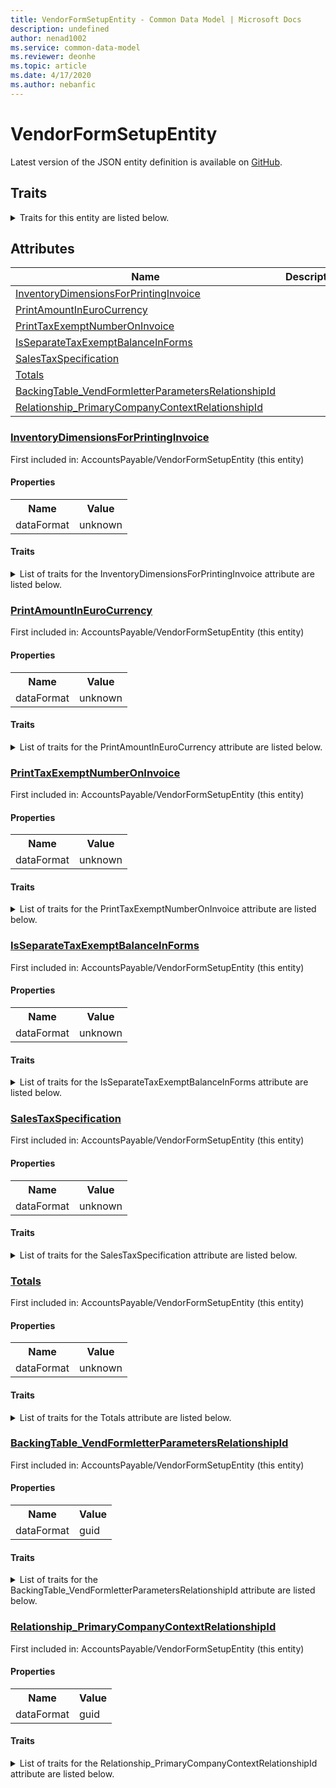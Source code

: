 ```yaml
---
title: VendorFormSetupEntity - Common Data Model | Microsoft Docs
description: undefined
author: nenad1002
ms.service: common-data-model
ms.reviewer: deonhe
ms.topic: article
ms.date: 4/17/2020
ms.author: nebanfic
---
```


# VendorFormSetupEntity

  
 Latest version of the JSON entity definition is available on <a href="https://github.com/Microsoft/CDM/tree/master/schemaDocuments/core/erp/Entities/Finance/AccountsPayable/VendorFormSetupEntity.cdm.json" target="_blank">GitHub</a>.  

## Traits

<details>
<summary>Traits for this entity are listed below.  
</summary>

**is.CDM.entityVersion**  
  <table><tr><th>Parameter</th><th>Value</th><th>Data type</th><th>Explanation</th></tr><tr><td>versionNumber</td><td>"1.0.0"</td><td>string</td><td>semantic version number of the entity</td></tr></table>

**is.application.releaseVersion**  
  <table><tr><th>Parameter</th><th>Value</th><th>Data type</th><th>Explanation</th></tr><tr><td>releaseVersion</td><td>"10.0.13.0"</td><td>string</td><td>semantic version number of the application introducing this entity</td></tr></table>

</details>

## Attributes

|Name|Description|First Included in Instance|
|---|---|---|
|[InventoryDimensionsForPrintingInvoice](#InventoryDimensionsForPrintingInvoice)||<a href="VendorFormSetupEntity.md" target="_blank">AccountsPayable/VendorFormSetupEntity</a>|
|[PrintAmountInEuroCurrency](#PrintAmountInEuroCurrency)||<a href="VendorFormSetupEntity.md" target="_blank">AccountsPayable/VendorFormSetupEntity</a>|
|[PrintTaxExemptNumberOnInvoice](#PrintTaxExemptNumberOnInvoice)||<a href="VendorFormSetupEntity.md" target="_blank">AccountsPayable/VendorFormSetupEntity</a>|
|[IsSeparateTaxExemptBalanceInForms](#IsSeparateTaxExemptBalanceInForms)||<a href="VendorFormSetupEntity.md" target="_blank">AccountsPayable/VendorFormSetupEntity</a>|
|[SalesTaxSpecification](#SalesTaxSpecification)||<a href="VendorFormSetupEntity.md" target="_blank">AccountsPayable/VendorFormSetupEntity</a>|
|[Totals](#Totals)||<a href="VendorFormSetupEntity.md" target="_blank">AccountsPayable/VendorFormSetupEntity</a>|
|[BackingTable_VendFormletterParametersRelationshipId](#BackingTable_VendFormletterParametersRelationshipId)||<a href="VendorFormSetupEntity.md" target="_blank">AccountsPayable/VendorFormSetupEntity</a>|
|[Relationship_PrimaryCompanyContextRelationshipId](#Relationship_PrimaryCompanyContextRelationshipId)||<a href="VendorFormSetupEntity.md" target="_blank">AccountsPayable/VendorFormSetupEntity</a>|

### <a href=#InventoryDimensionsForPrintingInvoice name="InventoryDimensionsForPrintingInvoice">InventoryDimensionsForPrintingInvoice</a>

First included in: AccountsPayable/VendorFormSetupEntity (this entity)  

#### Properties

<table><tr><th>Name</th><th>Value</th></tr><tr><td>dataFormat</td><td>unknown</td></tr></table>

#### Traits

<details>
<summary>List of traits for the InventoryDimensionsForPrintingInvoice attribute are listed below.</summary>

**is.dataFormat.array**  
</details>

### <a href=#PrintAmountInEuroCurrency name="PrintAmountInEuroCurrency">PrintAmountInEuroCurrency</a>

First included in: AccountsPayable/VendorFormSetupEntity (this entity)  

#### Properties

<table><tr><th>Name</th><th>Value</th></tr><tr><td>dataFormat</td><td>unknown</td></tr></table>

#### Traits

<details>
<summary>List of traits for the PrintAmountInEuroCurrency attribute are listed below.</summary>

**is.dataFormat.array**  
</details>

### <a href=#PrintTaxExemptNumberOnInvoice name="PrintTaxExemptNumberOnInvoice">PrintTaxExemptNumberOnInvoice</a>

First included in: AccountsPayable/VendorFormSetupEntity (this entity)  

#### Properties

<table><tr><th>Name</th><th>Value</th></tr><tr><td>dataFormat</td><td>unknown</td></tr></table>

#### Traits

<details>
<summary>List of traits for the PrintTaxExemptNumberOnInvoice attribute are listed below.</summary>

**is.dataFormat.array**  
</details>

### <a href=#IsSeparateTaxExemptBalanceInForms name="IsSeparateTaxExemptBalanceInForms">IsSeparateTaxExemptBalanceInForms</a>

First included in: AccountsPayable/VendorFormSetupEntity (this entity)  

#### Properties

<table><tr><th>Name</th><th>Value</th></tr><tr><td>dataFormat</td><td>unknown</td></tr></table>

#### Traits

<details>
<summary>List of traits for the IsSeparateTaxExemptBalanceInForms attribute are listed below.</summary>

**is.dataFormat.array**  
</details>

### <a href=#SalesTaxSpecification name="SalesTaxSpecification">SalesTaxSpecification</a>

First included in: AccountsPayable/VendorFormSetupEntity (this entity)  

#### Properties

<table><tr><th>Name</th><th>Value</th></tr><tr><td>dataFormat</td><td>unknown</td></tr></table>

#### Traits

<details>
<summary>List of traits for the SalesTaxSpecification attribute are listed below.</summary>

**is.dataFormat.array**  
</details>

### <a href=#Totals name="Totals">Totals</a>

First included in: AccountsPayable/VendorFormSetupEntity (this entity)  

#### Properties

<table><tr><th>Name</th><th>Value</th></tr><tr><td>dataFormat</td><td>unknown</td></tr></table>

#### Traits

<details>
<summary>List of traits for the Totals attribute are listed below.</summary>

**is.dataFormat.array**  
</details>

### <a href=#BackingTable_VendFormletterParametersRelationshipId name="BackingTable_VendFormletterParametersRelationshipId">BackingTable_VendFormletterParametersRelationshipId</a>

First included in: AccountsPayable/VendorFormSetupEntity (this entity)  

#### Properties

<table><tr><th>Name</th><th>Value</th></tr><tr><td>dataFormat</td><td>guid</td></tr></table>

#### Traits

<details>
<summary>List of traits for the BackingTable_VendFormletterParametersRelationshipId attribute are listed below.</summary>

**is.dataFormat.array**  
**is.dataFormat.guid**  
**means.identity.entityId**  
**is.linkedEntity.identifier**  
Marks the attribute(s) that hold foreign key references to a linked (used as an attribute) entity. This attribute is added to the resolved entity to enumerate the referenced entities.  <table><tr><th>Parameter</th><th>Value</th><th>Data type</th><th>Explanation</th></tr><tr><td>entityReferences</td><td><table><tr><th>entityReference</th><th>attributeReference</th></tr><tr><td><a href="../../../Tables/Finance/AccountsPayable/Parameter/VendFormletterParameters.md" target="_blank">/core/erp/Tables/Finance/AccountsPayable/Parameter/VendFormletterParameters.cdm.json/VendFormletterParameters</a></td><td><a href="../../../Tables/Finance/AccountsPayable/Parameter/VendFormletterParameters.md#RecId" target="_blank">RecId</a></td></tr></table></td><td>entity</td><td>a reference to the constant entity holding the list of entity references</td></tr></table>

**is.dataFormat.guid**  
**is.dataFormat.character**  
**is.dataFormat.array**  
</details>

### <a href=#Relationship_PrimaryCompanyContextRelationshipId name="Relationship_PrimaryCompanyContextRelationshipId">Relationship_PrimaryCompanyContextRelationshipId</a>

First included in: AccountsPayable/VendorFormSetupEntity (this entity)  

#### Properties

<table><tr><th>Name</th><th>Value</th></tr><tr><td>dataFormat</td><td>guid</td></tr></table>

#### Traits

<details>
<summary>List of traits for the Relationship_PrimaryCompanyContextRelationshipId attribute are listed below.</summary>

**is.dataFormat.array**  
**is.dataFormat.guid**  
**means.identity.entityId**  
**is.linkedEntity.identifier**  
Marks the attribute(s) that hold foreign key references to a linked (used as an attribute) entity. This attribute is added to the resolved entity to enumerate the referenced entities.  <table><tr><th>Parameter</th><th>Value</th><th>Data type</th><th>Explanation</th></tr><tr><td>entityReferences</td><td><table><tr><th>entityReference</th><th>attributeReference</th></tr><tr><td><a href="../../../Tables/Finance/Ledger/Main/CompanyInfo.md" target="_blank">/core/erp/Tables/Finance/Ledger/Main/CompanyInfo.cdm.json/CompanyInfo</a></td><td><a href="../../../Tables/Finance/Ledger/Main/CompanyInfo.md#RecId" target="_blank">RecId</a></td></tr></table></td><td>entity</td><td>a reference to the constant entity holding the list of entity references</td></tr></table>

**is.dataFormat.guid**  
**is.dataFormat.character**  
**is.dataFormat.array**  
</details>
